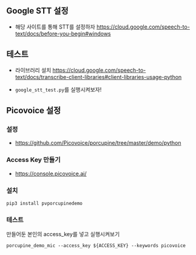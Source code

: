 ## Google STT 설정

- 해당 사이트를 통해 STT를 설정하자
  https://cloud.google.com/speech-to-text/docs/before-you-begin#windows

## 테스트

- 라이브러리 설치
  https://cloud.google.com/speech-to-text/docs/transcribe-client-libraries#client-libraries-usage-python

- `google_stt_test.py`를 실행시켜보자!

## Picovoice 설정

### 설정

- https://github.com/Picovoice/porcupine/tree/master/demo/python

### Access Key 만들기

- https://console.picovoice.ai/

### 설치

```
pip3 install pvporcupinedemo
```

### 테스트

만들어둔 본인의 access_key를 넣고 실행시켜보기

```
porcupine_demo_mic --access_key ${ACCESS_KEY} --keywords picovoice
```
